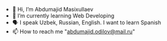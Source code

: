- 👋 Hi, I’m Abdumajid Masixullaev
- 🌱 I’m currently learning Web Developing
- 🗣 I speak Uzbek, Russian, English. I want to learn Spanish 
- 📫 How to reach me "abdumajid.odilov@mail.ru"

<!---
Abdulmajid78/Abdulmajid78 is a ✨ special ✨ repository because its `README.md` (this file) appears on your GitHub profile.
You can click the Preview link to take a look at your changes.
--->
